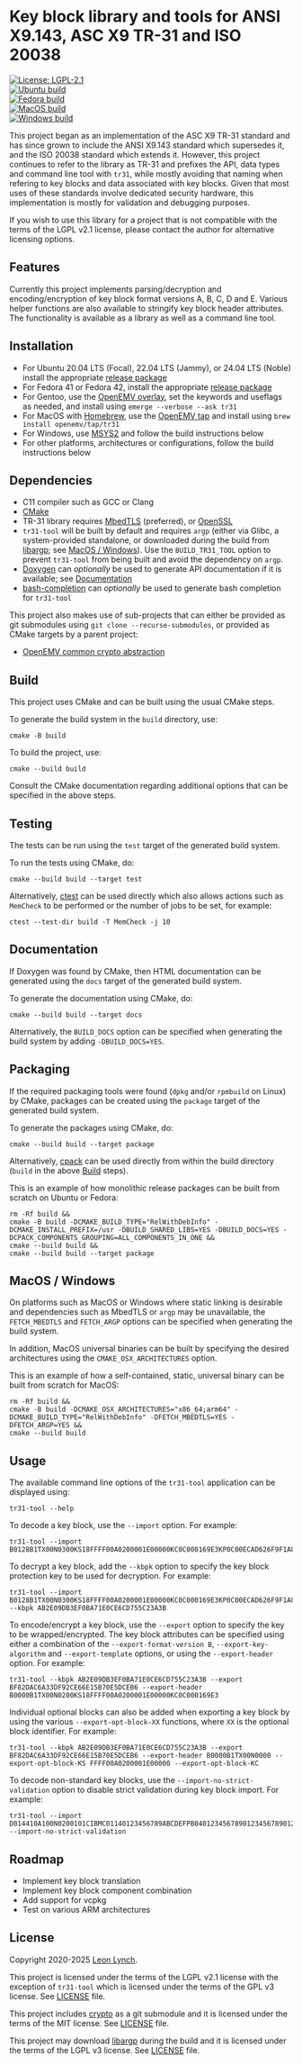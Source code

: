 Key block library and tools for ANSI X9.143, ASC X9 TR-31 and ISO 20038
=======================================================================

[![License: LGPL-2.1](https://img.shields.io/github/license/openemv/tr31)](https://www.gnu.org/licenses/old-licenses/lgpl-2.1.html)<br/>
[![Ubuntu build](https://github.com/openemv/tr31/actions/workflows/ubuntu-build.yaml/badge.svg)](https://github.com/openemv/tr31/actions/workflows/ubuntu-build.yaml)<br/>
[![Fedora build](https://github.com/openemv/tr31/actions/workflows/fedora-build.yaml/badge.svg)](https://github.com/openemv/tr31/actions/workflows/fedora-build.yaml)<br/>
[![MacOS build](https://github.com/openemv/tr31/actions/workflows/macos-build.yaml/badge.svg)](https://github.com/openemv/tr31/actions/workflows/macos-build.yaml)<br/>
[![Windows build](https://github.com/openemv/tr31/actions/workflows/windows-build.yaml/badge.svg)](https://github.com/openemv/tr31/actions/workflows/windows-build.yaml)<br/>

This project began as an implementation of the ASC X9 TR-31 standard and has
since grown to include the ANSI X9.143 standard which supersedes it, and the
ISO 20038 standard which extends it. However, this project continues to refer
to the library as TR-31 and prefixes the API, data types and command line tool
with `tr31`, while mostly avoiding that naming when refering to key blocks and
data associated with key blocks. Given that most uses of these standards
involve dedicated security hardware, this implementation is mostly for
validation and debugging purposes.

If you wish to use this library for a project that is not compatible with the
terms of the LGPL v2.1 license, please contact the author for alternative
licensing options.

Features
--------

Currently this project implements parsing/decryption and encoding/encryption
of key block format versions A, B, C, D and E. Various helper functions are
also available to stringify key block header attributes. The functionality is
available as a library as well as a command line tool.

Installation
------------

* For Ubuntu 20.04 LTS (Focal), 22.04 LTS (Jammy), or 24.04 LTS (Noble) install
  the appropriate [release package](https://github.com/openemv/tr31/releases)
* For Fedora 41 or Fedora 42, install the appropriate
  [release package](https://github.com/openemv/tr31/releases)
* For Gentoo, use the
  [OpenEMV overlay](https://github.com/openemv/openemv-overlay), set the
  keywords and useflags as needed, and install using
  `emerge --verbose --ask tr31`
* For MacOS with [Homebrew](https://brew.sh/), use the
  [OpenEMV tap](https://github.com/openemv/homebrew-tap) and install using
  `brew install openemv/tap/tr31`
* For Windows, use [MSYS2](https://www.msys2.org/) and follow the build
  instructions below
* For other platforms, architectures or configurations, follow the build
  instructions below

Dependencies
------------

* C11 compiler such as GCC or Clang
* [CMake](https://cmake.org/)
* TR-31 library requires [MbedTLS](https://github.com/Mbed-TLS/mbedtls)
  (preferred), or [OpenSSL](https://www.openssl.org/)
* `tr31-tool` will be built by default and requires `argp` (either via Glibc, a
  system-provided standalone, or downloaded during the build from
  [libargp](https://github.com/leonlynch/libargp); see
  [MacOS / Windows](#macos--windows)). Use the `BUILD_TR31_TOOL` option to
  prevent `tr31-tool` from being built and avoid the dependency on `argp`.
* [Doxygen](https://github.com/doxygen/doxygen) can _optionally_ be used to
  generate API documentation if it is available; see
  [Documentation](#documentation)
* [bash-completion](https://github.com/scop/bash-completion) can _optionally_
  be used to generate bash completion for `tr31-tool`

This project also makes use of sub-projects that can either be provided as
git submodules using `git clone --recurse-submodules`, or provided as CMake
targets by a parent project:
* [OpenEMV common crypto abstraction](https://github.com/openemv/crypto)

Build
-----

This project uses CMake and can be built using the usual CMake steps.

To generate the build system in the `build` directory, use:
```shell
cmake -B build
```

To build the project, use:
```shell
cmake --build build
```

Consult the CMake documentation regarding additional options that can be
specified in the above steps.

Testing
-------

The tests can be run using the `test` target of the generated build system.

To run the tests using CMake, do:
```shell
cmake --build build --target test
```

Alternatively, [ctest](https://cmake.org/cmake/help/latest/manual/ctest.1.html)
can be used directly which also allows actions such as `MemCheck` to be
performed or the number of jobs to be set, for example:
```shell
ctest --test-dir build -T MemCheck -j 10
```

Documentation
-------------

If Doxygen was found by CMake, then HTML documentation can be generated using
the `docs` target of the generated build system.

To generate the documentation using CMake, do:
```shell
cmake --build build --target docs
```

Alternatively, the `BUILD_DOCS` option can be specified when generating the
build system by adding `-DBUILD_DOCS=YES`.

Packaging
---------

If the required packaging tools were found (`dpkg` and/or `rpmbuild` on Linux)
by CMake, packages can be created using the `package` target of the generated
build system.

To generate the packages using CMake, do:
```shell
cmake --build build --target package
```

Alternatively, [cpack](https://cmake.org/cmake/help/latest/manual/cpack.1.html)
can be used directly from within the build directory (`build` in the above
[Build](#build) steps).

This is an example of how monolithic release packages can be built from
scratch on Ubuntu or Fedora:
```shell
rm -Rf build &&
cmake -B build -DCMAKE_BUILD_TYPE="RelWithDebInfo" -DCMAKE_INSTALL_PREFIX=/usr -DBUILD_SHARED_LIBS=YES -DBUILD_DOCS=YES -DCPACK_COMPONENTS_GROUPING=ALL_COMPONENTS_IN_ONE &&
cmake --build build &&
cmake --build build --target package
```

MacOS / Windows
---------------

On platforms such as MacOS or Windows where static linking is desirable and
dependencies such as MbedTLS or `argp` may be unavailable, the `FETCH_MBEDTLS`
and `FETCH_ARGP` options can be specified when generating the build system.

In addition, MacOS universal binaries can be built by specifying the desired
architectures using the `CMAKE_OSX_ARCHITECTURES` option.

This is an example of how a self-contained, static, universal binary can be
built from scratch for MacOS:
```shell
rm -Rf build &&
cmake -B build -DCMAKE_OSX_ARCHITECTURES="x86_64;arm64" -DCMAKE_BUILD_TYPE="RelWithDebInfo" -DFETCH_MBEDTLS=YES -DFETCH_ARGP=YES &&
cmake --build build
```

Usage
-----

The available command line options of the `tr31-tool` application can be
displayed using:
```shell
tr31-tool --help
```

To decode a key block, use the `--import` option. For example:
```shell
tr31-tool --import B0128B1TX00N0300KS18FFFF00A0200001E00000KC0C000169E3KP0C00ECAD626F9F1A826814AA066D86C8C18BD0E14033E1EBEC75BEDF586E6E325F3AA8C0E5
```

To decrypt a key block, add the `--kbpk` option to specify the key block
protection key to be used for decryption. For example:
```shell
tr31-tool --import B0128B1TX00N0300KS18FFFF00A0200001E00000KC0C000169E3KP0C00ECAD626F9F1A826814AA066D86C8C18BD0E14033E1EBEC75BEDF586E6E325F3AA8C0E5 --kbpk AB2E09DB3EF0BA71E0CE6CD755C23A3B
```

To encode/encrypt a key block, use the `--export` option to specify the key to
be wrapped/encrypted. The key block attributes can be specified using either a
combination of the `--export-format-version B`, `--export-key-algorithm` and
`--export-template` options, or using the `--export-header` option. For
example:
```shell
tr31-tool --kbpk AB2E09DB3EF0BA71E0CE6CD755C23A3B --export BF82DAC6A33DF92CE66E15B70E5DCEB6 --export-header B0000B1TX00N0200KS18FFFF00A0200001E00000KC0C000169E3
```

Individual optional blocks can also be added when exporting a key block by
using the various `--export-opt-block-XX` functions, where `XX` is the optional
block identifier. For example:
```shell
tr31-tool --kbpk AB2E09DB3EF0BA71E0CE6CD755C23A3B --export BF82DAC6A33DF92CE66E15B70E5DCEB6 --export-header B0000B1TX00N0000 --export-opt-block-KS FFFF00A0200001E00000 --export-opt-block-KC
```

To decode non-standard key blocks, use the `--import-no-strict-validation`
option to disable strict validation during key block import. For example:
```shell
tr31-tool --import D014410A100N0200101CIBMC01140123456789ABCDEFPB04012345678901234567890123456789012345678901234567890123456789012345678901234567890123456789012345 --import-no-strict-validation
```

Roadmap
-------

* Implement key block translation
* Implement key block component combination
* Add support for vcpkg
* Test on various ARM architectures

License
-------

Copyright 2020-2025 [Leon Lynch](https://github.com/leonlynch).

This project is licensed under the terms of the LGPL v2.1 license with the
exception of `tr31-tool` which is licensed under the terms of the GPL v3
license.
See [LICENSE](https://github.com/openemv/tr31/blob/master/LICENSE) file.

This project includes [crypto](https://github.com/openemv/crypto) as a git
submodule and it is licensed under the terms of the MIT license. See
[LICENSE](https://github.com/openemv/crypto/blob/master/LICENSE) file.

This project may download [libargp](https://github.com/leonlynch/libargp)
during the build and it is licensed under the terms of the LGPL v3 license. See
[LICENSE](https://github.com/leonlynch/libargp/blob/master/LICENSE) file.
